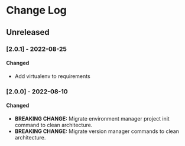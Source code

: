 # Change Log

## Unreleased

### [2.0.1] - 2022-08-25

#### Changed

- Add virtualenv to requirements
### [2.0.0] - 2022-08-10

#### Changed

- **BREAKING CHANGE:** Migrate environment manager project init command to clean architecture.
- **BREAKING CHANGE:** Migrate version manager commands to clean architecture.






